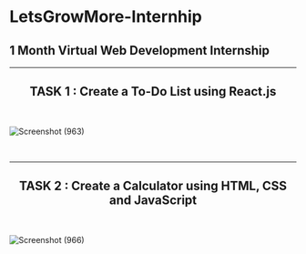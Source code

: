 # LetsGrowMore-Internhip
<h2> 1 Month Virtual Web Development Internship </h2>


<hr width="100%" size=3>
<h2 align="center"> TASK 1 : Create a To-Do List using React.js </h2>
<br>

![Screenshot (963)](https://user-images.githubusercontent.com/102166679/195578032-2f62b01a-acd3-4342-9ef2-fa18217ce7d7.png)

<br>
<hr width="100%" size=3>
<h2 align="center"> TASK 2 : Create a Calculator using HTML, CSS and JavaScript </h2>
<br>

![Screenshot (966)](https://user-images.githubusercontent.com/102166679/195578584-09eb32a2-ad8e-4b14-8bc9-f325d9c9da2f.png)


<br> <br> 


